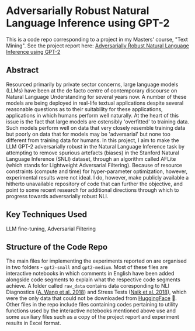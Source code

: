 # Adversarially Robust Natural Language Inference using GPT-2

This is a code repo corresponding to a project in my Masters' course, "Text Mining". See the project report here: [Adversarially Robust Natural Language Inference using GPT-2](https://github.com/shashiniyer/adversarial_nli_gpt2/blob/main/project_report.pdf)

## Abstract
Resourced primarily by private sector concerns, large language models (LLMs) have been at the de facto centre of contemporary discourse on Natural Language Understanding for several years now. A number of these models are being deployed in real-life textual applications despite several reasonable questions as to their suitability for these applications, applications in which humans perform well naturally. At the heart of this issue is the fact that large models are ostensibly 'overfitted' to training data. Such models perform well on data that very closely resemble training data but poorly on data that for models may be 'adversarial' but none too different from training data for humans. In this project, I aim to make the LLM GPT-2 adversarially robust in the Natural Language Inference task by attempting to remove spurious artefacts (biases) in the Stanford Natural Language Inference (SNLI) dataset, through an algorithm called AFLite (which stands for Lightweight Adversarial Filtering). Because of resource constraints (compute and time) for hyper-parameter optimization, however, experimental results were not ideal. I do, however, make publicly available a hitherto unavailable repository of code that can further the objective, and point to some recent research for additional directions through which to progress towards adversarially robust NLI.

## Key Techniques Used
LLM fine-tuning, Adversarial Filtering

## Structure of the Code Repo
The main files for implementing the experiments reported on are organised in two folders - `gpt2-small` and `gpt2-medium`. Most of these files are interactive notebooks in which comments in English have been added alongside code segments to explain what the respective code segments achieve. A folder called `raw_data` contains data coresponding to NLI Diagnostics ([A. Wang et al. 2018](https://aclanthology.org/W18-5446)) and Stress Tests ([Naik et al. 2018](https://aclanthology.org/C18-1198/)), which were the only data that could not be downloaded from [HuggingFace](https://huggingface.co/) :hugs:. Other files in the repo include files containing codes pertaining to utility functions used by the interactive notebooks mentioned above use and some auxiliary files such as a copy of the project report and experiment results in Excel format.

